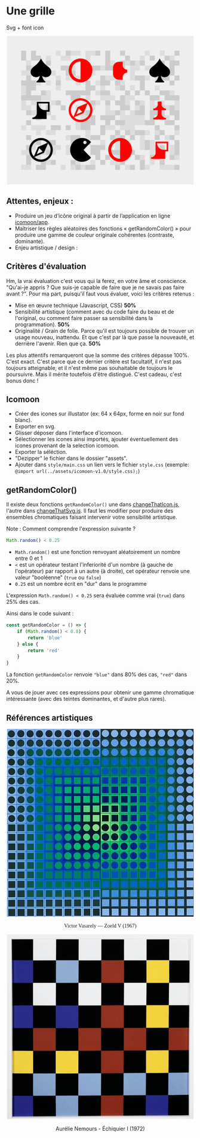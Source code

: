 # Une grille
Svg + font icon

<p align="center"><img width="500px" src="images/grid-start.png"></p>

## Attentes, enjeux : 
- Produire un jeu d’icône original à partir de l’application en ligne [icomoon/app](https://icomoon.io/app/#/select).
- Maîtriser les règles aléatoires des fonctions « getRandomColor() » pour produire une gamme de couleur originale cohérentes (contraste, dominante).
- Enjeu artistique / design : 

## Critères d'évaluation
Hm, la vrai évaluation c'est vous qui la ferez, en votre âme et conscience. "Qu'ai-je appris ? Que suis-je capable de faire que je ne savais pas faire avant ?". Pour ma part, puisqu'il faut vous évaluer, voici les critères retenus : 
- Mise en œuvre technique (Javascript, CSS) **50%**
- Sensibilité artistique (comment avec du code faire du beau et de l'original, ou comment faire passer sa sensibilité dans la programmation). **50%**
- Originalité / Grain de folie. Parce qu'il est toujours possible de trouver un usage nouveau, inattendu. Et que c'est par là que passe la nouveauté, et derrière l'avenir. Rien que ça. **50%**

Les plus attentifs remarqueront que la somme des critères dépasse 100%. C'est exact. C'est parce que ce dernier critère est facultatif, il n'est pas toujours atteignable, et il n'est même pas souhaitable de toujours le poursuivre. Mais il mérite toutefois d'être distingué. C'est cadeau, c'est bonus donc !


## Icomoon 
- Créer des icones sur illustator (ex: 64 x 64px, forme en noir sur fond blanc).
- Exporter en svg.
- Glisser déposer dans l'interface d'icomoon.
- Sélectionner les icones ainsi importés, ajouter éventuellement des icones provenant de la selection icomoon.
- Exporter la séléction.
- "Dezipper" le fichier dans le dossier "assets".
- Ajouter dans `style/main.css` un lien vers le fichier `style.css` (exemple: `@import url(../assets/icomoon-v1.0/style.css);`)

## getRandomColor()
Il existe deux fonctions `getRandomColor()` une dans [changeThatIcon.js](./grid-start/src/changeThatIcon.js), l'autre dans [changeThatSvg.js](./grid-start/src/changeThatSvg.js). Il faut les modifier pour produire des ensembles chromatiques faisant intervenir votre sensibilité artistique.

Note : 
Comment comprendre l'expression suivante ?
```javascript
Math.random() < 0.25
```
- `Math.random()` est une fonction renvoyant aléatoirement un nombre entre 0 et 1
- `<` est un opérateur testant l'inferiorité d'un nombre (à gauche de l'opérateur) par rapport à un autre (à droite), cet opérateur renvoie une valeur "booléenne" (`true` ou `false`)
- `0.25` est un nombre écrit en "dur" dans le programme

L'expression `Math.random() < 0.25` sera évaluée comme vrai (`true`) dans 25% des cas.

Ainsi dans le code suivant :
```javascript
const getRandomColor = () => {
    if (Math.random() < 0.8) {
        return 'blue'
    } else {
        return 'red'
    }
}
```
La fonction `getRandomColor` renvoie `"blue"` dans 80% des cas, `"red"` dans 20%.

A vous de jouer avec ces expressions pour obtenir une gamme chromatique intéressante (avec des teintes dominantes, et d'autre plus rares). 

## Références artistiques

<p align="center">
    <img width="500px" src="images/zoeld-v-1967-vasarely.jpg">
</p>
<p align="center" style="font-family:serif;">
    Victor Vasarely — Zoeld V (1967)
</p>

<p align="center"><img width="500px" src="images/aurelie-nemours-echiquier-1972.jpg"></p>
<p align="center">Aurélie Nemours - Échiquier I (1972)</p>
